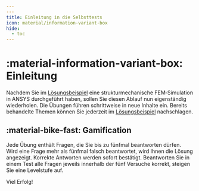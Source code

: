 ```yaml
---
---
title: Einleitung in die Selbsttests
icon: material/information-variant-box
hide:
  - toc
---
```


# :material-information-variant-box: Einleitung

Nachdem Sie im [Lösungsbeispiel](../../02_Loesungsbeispiele/zweiseitig-gelagerter-balken/Aufgabenstellung.md) eine strukturmechanische FEM‑Simulation in ANSYS durchgeführt haben, sollen Sie diesen Ablauf nun eigenständig wiederholen. Die Übungen führen schrittweise in neue Inhalte ein. Bereits behandelte Themen können Sie jederzeit im [Lösungsbeispiel](../../02_Loesungsbeispiele/zweiseitig-gelagerter-balken/Aufgabenstellung.md) nachschlagen.

## :material-bike-fast: Gamification

Jede Übung enthält Fragen, die Sie bis zu fünfmal beantworten dürfen. Wird eine Frage mehr als fünfmal falsch beantwortet, wird Ihnen die Lösung angezeigt. Korrekte Antworten werden sofort bestätigt. Beantworten Sie in einem Test alle Fragen jeweils innerhalb der fünf Versuche korrekt, steigen Sie eine Levelstufe auf. 

Viel Erfolg!